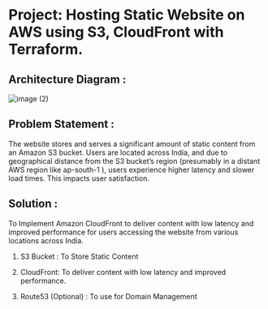 # Project: Hosting Static Website on AWS using S3, CloudFront with Terraform.

## Architecture Diagram :
![image (2)](https://github.com/user-attachments/assets/1cde6c57-6114-4143-b8f6-14015c5f1108)


## Problem Statement :

The website stores and serves a significant amount of static content from an Amazon S3 bucket. Users are located across India, 
and due to geographical distance from the S3 bucket’s region (presumably in a distant AWS region like ap-south-1 ), 
users experience higher latency and slower load times. This impacts user satisfaction.


## Solution :

To Implement Amazon CloudFront to deliver content with low latency and improved performance for users accessing the website from various locations across India.

1) S3 Bucket : To Store Static Content

2) CloudFront: To deliver content with low latency and improved performance.

3) Route53 (Optional) : To use for Domain Management 
